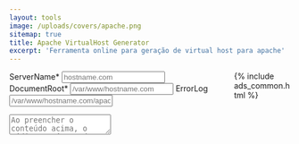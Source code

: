 ```yaml
---
layout: tools
image: /uploads/covers/apache.png
sitemap: true
title: Apache VirtualHost Generator
excerpt: 'Ferramenta online para geração de virtual host para apache'
---
```



<div class="columns is-multiline">
    <div class="column is-12-mobile is-9-desktop">
        <form id="form-apache">
            <label class="label">
                ServerName*
                <input type="text" name="ServerName" class="input" placeholder="hostname.com" required>
            </label>
            <label class="label">
                DocumentRoot* 
                <input type="text" name="DocumentRoot" class="input" placeholder="/var/www/hostname.com" required>
            </label>
            <label class="label">
                ErrorLog
                <input type="text" name="ErrorLog" class="input" placeholder="/var/www/hostname.com/apache.log">
            </label>
        </form>
        <div class="mt-5">
            <textarea id="textarea-virtualhost" class='textarea' readonly placeholder="Ao preencher o conteúdo acima, o código será gerado aqui..."></textarea>
        </div>
    </div>
    <div class="column is-12-mobile is-3-desktop">
        {% include ads_common.html %}
    </div>
</div>



<script>
    function template(options) {

        const tpl = Object.keys(options).map(key => {
            return options[key] ? `    ${key} ${options[key]}` : ''
        }).join('\n');

        return `<VirtualHost *:80>\n${tpl}\n</VirtualHost>`;
    }

    document.querySelector('#form-apache').addEventListener('input', function () {
        const options = Object.fromEntries(new FormData(this));

        document.querySelector('#textarea-virtualhost').value = template(options); 
    })
</script>


